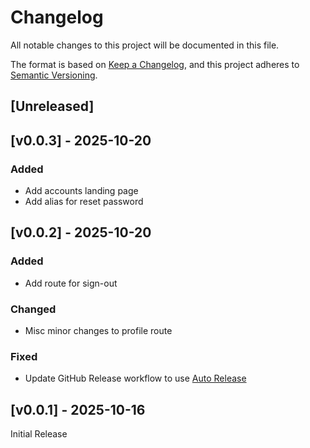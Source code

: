 <!-- markdownlint-disable -->
# Changelog
All notable changes to this project will be documented in this file.

The format is based on [Keep a Changelog](https://keepachangelog.com/en/1.0.0/),
and this project adheres to [Semantic Versioning](https://semver.org/spec/v2.0.0.html).

## [Unreleased]

## [v0.0.3] - 2025-10-20

### Added
- Add accounts landing page
- Add alias for reset password

## [v0.0.2] - 2025-10-20

### Added
- Add route for sign-out

### Changed
- Misc minor changes to profile route


### Fixed
- Update GitHub Release workflow to use [Auto Release](https://github.com/marketplace/actions/auto-release)

## [v0.0.1] - 2025-10-16

Initial Release
